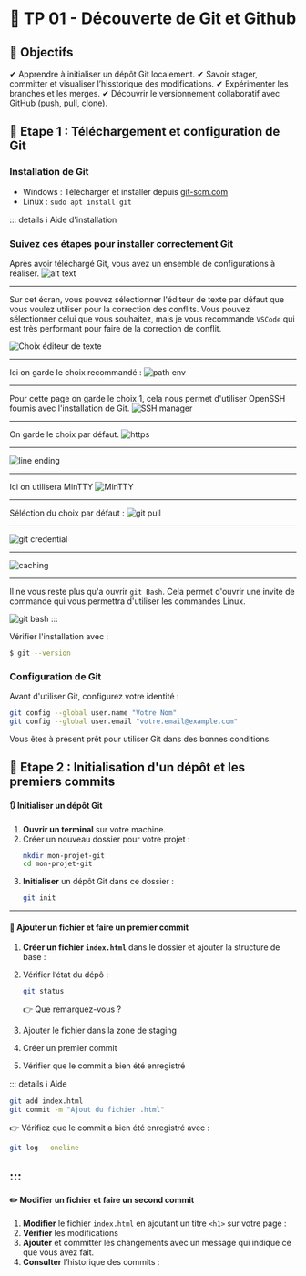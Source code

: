 # 📝 **TP 01 - Découverte de Git et Github**  

## **🎯 Objectifs**  
✔ Apprendre à initialiser un dépôt Git localement.
✔ Savoir stager, committer et visualiser l’hisstorique des modifications.
✔ Expérimenter les branches et les merges.
✔ Découvrir le versionnement collaboratif avec GitHub (push, pull, clone).


## 🔧 Etape 1 : Téléchargement et configuration de Git
### Installation de Git

- Windows : Télécharger et installer depuis [git-scm.com](https://git-scm.com/downloads/win)
- Linux : `sudo apt install git`

::: details ℹ️ Aide d'installation
### Suivez ces étapes pour installer correctement Git
Après avoir téléchargé Git, vous avez un ensemble de configurations à réaliser.
![alt text](image.png)

---

Sur cet écran, vous pouvez sélectionner l'éditeur de texte par défaut que vous voulez utiliser pour la correction des conflits.
Vous pouvez sélectionner celui que vous souhaitez, mais je vous recommande `VSCode` qui est très performant pour faire de la correction de conflit.

![Choix éditeur de texte](image-1.png)

---

Ici on garde le choix recommandé : 
![path env](image-2.png)

---

Pour cette page on garde le choix 1, cela nous permet d'utiliser OpenSSH fournis avec l'installation de Git.
![SSH manager](image-3.png)

---

On garde le choix par défaut.
![https](image-4.png)

---

![line ending](image-5.png)

---

Ici on utilisera MinTTY
![MinTTY](image-6.png)

---

Séléction du choix par défaut : 
![git pull](image-7.png)

---

![git credential](image-8.png)

---

![caching](image-9.png)

---

Il ne vous reste plus qu'a ouvrir  `git Bash`.
Cela permet d'ouvrir une invite de commande qui vous permettra d'utiliser les commandes Linux. 

![git bash](image-10.png)
:::

Vérifier l'installation avec :
```sh
$ git --version
```

### Configuration de Git
Avant d'utiliser Git, configurez votre identité :
```sh
git config --global user.name "Votre Nom"
git config --global user.email "votre.email@example.com"
```

Vous êtes à présent prêt pour utiliser Git dans des bonnes conditions.

## 🔧 Etape 2 : Initialisation d'un dépôt et les premiers commits

#### 🔃 **Initialiser** un dépôt Git

1. **Ouvrir un terminal** sur votre machine.  
2. Créer un nouveau dossier pour votre projet :  
   ```bash
   mkdir mon-projet-git
   cd mon-projet-git
   ```
3. **Initialiser** un dépôt Git dans ce dossier :  
   ```bash
   git init
   ```

---

#### 📂 **Ajouter** un fichier et faire un premier commit 
1. **Créer un fichier `index.html`** dans le dossier et ajouter la structure de base :  
2. Vérifier l’état du dépô :  
   ```bash
   git status
   ```
   👉 Que remarquez-vous ?  

3. Ajouter le fichier dans la zone de staging  
4. Créer un premier commit 
5. Vérifier que le commit a bien été enregistré
   
::: details ℹ️ Aide
   ```bash
   git add index.html
   git commit -m "Ajout du fichier .html"
   ```
   👉 Vérifiez que le commit a bien été enregistré avec :  
   ```bash
   git log --oneline
   ```
:::
---

#### ✏️ **Modifier** un fichier et faire un second commit
1. **Modifier** le fichier `index.html` en ajoutant un titre `<h1>` sur votre page :  
2. **Vérifier** les modifications 
3. **Ajouter** et committer les changements avec un message qui indique ce que vous avez fait.
4. **Consulter** l’historique des commits :  
 

